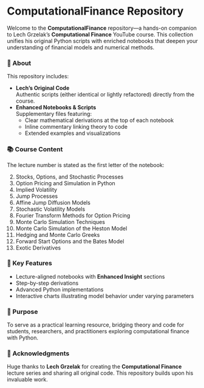 # ComputationalFinance Repository

Welcome to the **ComputationalFinance** repository—a hands-on companion to Lech Grzelak’s **Computational Finance** YouTube course. This collection unifies his original Python scripts with enriched notebooks that deepen your understanding of financial models and numerical methods.

### 📌 About
This repository includes:  
- **Lech’s Original Code**  
  Authentic scripts (either identical or lightly refactored) directly from the course.  
- **Enhanced Notebooks & Scripts**  
  Supplementary files featuring:
  - Clear mathematical derivations at the top of each notebook  
  - Inline commentary linking theory to code  
  - Extended examples and visualizations  

### 📚 Course Content
The lecture number is stated as the first letter of the notebook:

2. Stocks, Options, and Stochastic Processes  
3. Option Pricing and Simulation in Python  
4. Implied Volatility
5. Jump Processes  
6. Affine Jump Diffusion Models  
7. Stochastic Volatility Models  
8. Fourier Transform Methods for Option Pricing  
9. Monte Carlo Simulation Techniques  
10. Monte Carlo Simulation of the Heston Model  
11. Hedging and Monte Carlo Greeks  
12. Forward Start Options and the Bates Model  
13. Exotic Derivatives  

### 🚀 Key Features
- Lecture-aligned notebooks with **Enhanced Insight** sections  
- Step-by-step derivations 
- Advanced Python implementations
- Interactive charts illustrating model behavior under varying parameters

### 🎯 Purpose
To serve as a practical learning resource, bridging theory and code for students, researchers, and practitioners exploring computational finance with Python.

### 📢 Acknowledgments
Huge thanks to **Lech Grzelak** for creating the **Computational Finance** lecture series and sharing all original code. This repository builds upon his invaluable work.
